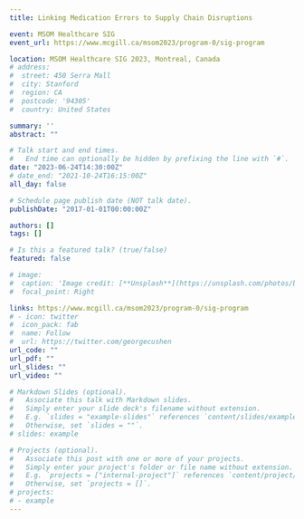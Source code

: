 ```yaml
---
title: Linking Medication Errors to Supply Chain Disruptions

event: MSOM Healthcare SIG 
event_url: https://www.mcgill.ca/msom2023/program-0/sig-program

location: MSOM Healthcare SIG 2023, Montreal, Canada
# address:
#  street: 450 Serra Mall
#  city: Stanford
#  region: CA
#  postcode: '94305'
#  country: United States

summary: ''
abstract: ""

# Talk start and end times.
#   End time can optionally be hidden by prefixing the line with `#`.
date: "2023-06-24T14:30:00Z"
# date_end: "2021-10-24T16:15:00Z"
all_day: false

# Schedule page publish date (NOT talk date).
publishDate: "2017-01-01T00:00:00Z"

authors: []
tags: []

# Is this a featured talk? (true/false)
featured: false

# image:
#  caption: 'Image credit: [**Unsplash**](https://unsplash.com/photos/bzdhc5b3Bxs)'
#  focal_point: Right

links: https://www.mcgill.ca/msom2023/program-0/sig-program
# - icon: twitter
#  icon_pack: fab
#  name: Follow
#  url: https://twitter.com/georgecushen
url_code: ""
url_pdf: ""
url_slides: ""
url_video: ""

# Markdown Slides (optional).
#   Associate this talk with Markdown slides.
#   Simply enter your slide deck's filename without extension.
#   E.g. `slides = "example-slides"` references `content/slides/example-slides.md`.
#   Otherwise, set `slides = ""`.
# slides: example

# Projects (optional).
#   Associate this post with one or more of your projects.
#   Simply enter your project's folder or file name without extension.
#   E.g. `projects = ["internal-project"]` references `content/project/deep-learning/index.md`.
#   Otherwise, set `projects = []`.
# projects:
# - example
---
```

